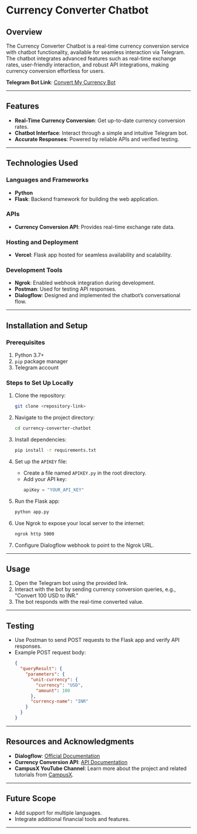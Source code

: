 # Currency Converter Chatbot

## Overview
The Currency Converter Chatbot is a real-time currency conversion service with chatbot functionality, available for seamless interaction via Telegram. The chatbot integrates advanced features such as real-time exchange rates, user-friendly interaction, and robust API integrations, making currency conversion effortless for users.

**Telegram Bot Link**: [Convert My Currency Bot](https://t.me/convert_my_currency_bot)

---

## Features
- **Real-Time Currency Conversion**: Get up-to-date currency conversion rates.
- **Chatbot Interface**: Interact through a simple and intuitive Telegram bot.
- **Accurate Responses**: Powered by reliable APIs and verified testing.

---

## Technologies Used

### Languages and Frameworks
- **Python**
- **Flask**: Backend framework for building the web application.

### APIs
- **Currency Conversion API**: Provides real-time exchange rate data.

### Hosting and Deployment
- **Vercel**: Flask app hosted for seamless availability and scalability.

### Development Tools
- **Ngrok**: Enabled webhook integration during development.
- **Postman**: Used for testing API responses.
- **Dialogflow**: Designed and implemented the chatbot’s conversational flow.

---

## Installation and Setup

### Prerequisites
1. Python 3.7+
2. `pip` package manager
3. Telegram account

### Steps to Set Up Locally
1. Clone the repository:
   ```bash
   git clone <repository-link>
   ```

2. Navigate to the project directory:
   ```bash
   cd currency-converter-chatbot
   ```

3. Install dependencies:
   ```bash
   pip install -r requirements.txt
   ```

4. Set up the `APIKEY` file:
   - Create a file named `APIKEY.py` in the root directory.
   - Add your API key:
     ```python
     apiKey = "YOUR_API_KEY"
     ```

5. Run the Flask app:
   ```bash
   python app.py
   ```

6. Use Ngrok to expose your local server to the internet:
   ```bash
   ngrok http 5000
   ```

7. Configure Dialogflow webhook to point to the Ngrok URL.

---

## Usage
1. Open the Telegram bot using the provided link.
2. Interact with the bot by sending currency conversion queries, e.g., "Convert 100 USD to INR."
3. The bot responds with the real-time converted value.

---

## Testing
- Use Postman to send POST requests to the Flask app and verify API responses.
- Example POST request body:
  ```json
  {
    "queryResult": {
      "parameters": {
        "unit-currency": {
          "currency": "USD",
          "amount": 100
        },
        "currency-name": "INR"
      }
    }
  }
  ```

---

## Resources and Acknowledgments
- **Dialogflow**: [Official Documentation](https://cloud.google.com/dialogflow/docs)
- **Currency Conversion API**: [API Documentation](https://currencyapi.com/)
- **CampusX YouTube Channel**: Learn more about the project and related tutorials from [CampusX](https://www.youtube.com/c/CampusXOfficial).

---

## Future Scope
- Add support for multiple languages.
- Integrate additional financial tools and features.

---


